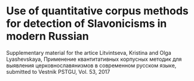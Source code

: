 # Use of quantitative corpus methods for detection of Slavonicisms in modern Russian  
Supplementary material for the artice
Litvintseva, Kristina and Olga Lyashevskaya, Применение квантитативных корпусных методик для выявления церковнославянизмов в современном русском языке, submitted to Vestnik PSTGU, Vol. 53, 2017
